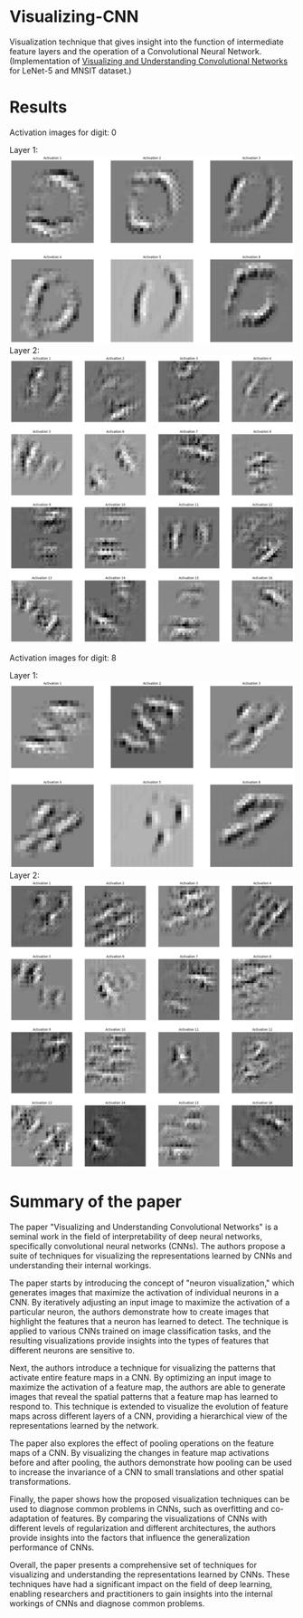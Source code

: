 # Visualizing-CNN
Visualization technique that gives insight into the function of intermediate feature layers and the operation of a Convolutional Neural Network.
(Implementation of [Visualizing and Understanding Convolutional Networks](https://arxiv.org/abs/1311.2901) for LeNet-5 and MNSIT dataset.)

# Results
Activation images for digit: 0 

Layer 1:
![](./Results/layer-1_activation_digit-0.png)
Layer 2:
![](./Results/layer-2_activation_digit-0.png)
<!-- ![](./Results/layer-1_activation_digit-1.png)
![](./Results/layer-2_activation_digit-1.png)
![](./Results/layer-1_activation_digit-5.png)
![](./Results/layer-2_activation_digit-5.png) -->

Activation images for digit: 8

Layer 1:
![](./Results/layer-1_activation_digit-8.png)
Layer 2:
![](./Results/layer-2_activation_digit-8.png)

# Summary of the paper
The paper "Visualizing and Understanding Convolutional Networks" is a seminal work in the field of interpretability of deep neural networks, specifically convolutional neural networks (CNNs). The authors propose a suite of techniques for visualizing the representations learned by CNNs and understanding their internal workings.

The paper starts by introducing the concept of "neuron visualization," which generates images that maximize the activation of individual neurons in a CNN. By iteratively adjusting an input image to maximize the activation of a particular neuron, the authors demonstrate how to create images that highlight the features that a neuron has learned to detect. The technique is applied to various CNNs trained on image classification tasks, and the resulting visualizations provide insights into the types of features that different neurons are sensitive to.

Next, the authors introduce a technique for visualizing the patterns that activate entire feature maps in a CNN. By optimizing an input image to maximize the activation of a feature map, the authors are able to generate images that reveal the spatial patterns that a feature map has learned to respond to. This technique is extended to visualize the evolution of feature maps across different layers of a CNN, providing a hierarchical view of the representations learned by the network.

The paper also explores the effect of pooling operations on the feature maps of a CNN. By visualizing the changes in feature map activations before and after pooling, the authors demonstrate how pooling can be used to increase the invariance of a CNN to small translations and other spatial transformations.

Finally, the paper shows how the proposed visualization techniques can be used to diagnose common problems in CNNs, such as overfitting and co-adaptation of features. By comparing the visualizations of CNNs with different levels of regularization and different architectures, the authors provide insights into the factors that influence the generalization performance of CNNs.

Overall, the paper presents a comprehensive set of techniques for visualizing and understanding the representations learned by CNNs. These techniques have had a significant impact on the field of deep learning, enabling researchers and practitioners to gain insights into the internal workings of CNNs and diagnose common problems.